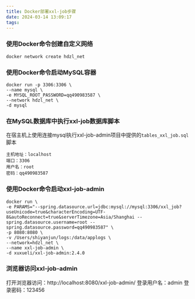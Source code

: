 ```yaml
---
title: Docker部署xxl-job步骤
date: 2024-03-14 13:09:17
tags:
---
```


### 使用Docker命令创建自定义网络
```shell
docker network create hdzl_net
```

### 使用Docker命令启动MySQL容器
```shell
docker run -p 3306:3306 \
--name mysql \
-e MYSQL_ROOT_PASSWORD=qq490983587 \
--network hdzl_net \
-d mysql
```

### 在MySQL数据库中执行xxl-job数据库脚本
在宿主机上使用连接mysql执行xxl-job-admin项目中提供的`tables_xxl_job.sql`脚本
```text
主机地址：localhost
端口：3306
用户名：root
密码：qq490983587
```

### 使用Docker命令启动xxl-job-admin
```shell
docker run \
-e PARAMS="--spring.datasource.url=jdbc:mysql://mysql:3306/xxl_job?useUnicode=true&characterEncoding=UTF-8&autoReconnect=true&serverTimezone=Asia/Shanghai --spring.datasource.username=root --spring.datasource.password=qq490983587" \
-p 8080:8080 \
-v /Users/shiyanjun/logs:/data/applogs \
--network=hdzl_net \
--name xxl-job-admin \
-d xuxueli/xxl-job-admin:2.4.0
```

### 浏览器访问xxl-job-admin
打开浏览器访问：http://localhost:8080/xxl-job-admin/
登录用户名：admin
登录密码：123456
 
